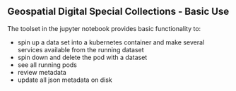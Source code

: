 ## Geospatial Digital Special Collections - Basic Use

The toolset in the jupyter notebook provides basic functionality to:

- spin up a data set into a kubernetes container and make several services available from the running dataset
- spin down and delete the pod with a dataset
- see all running pods
- review metadata
- update all json metadata on disk
